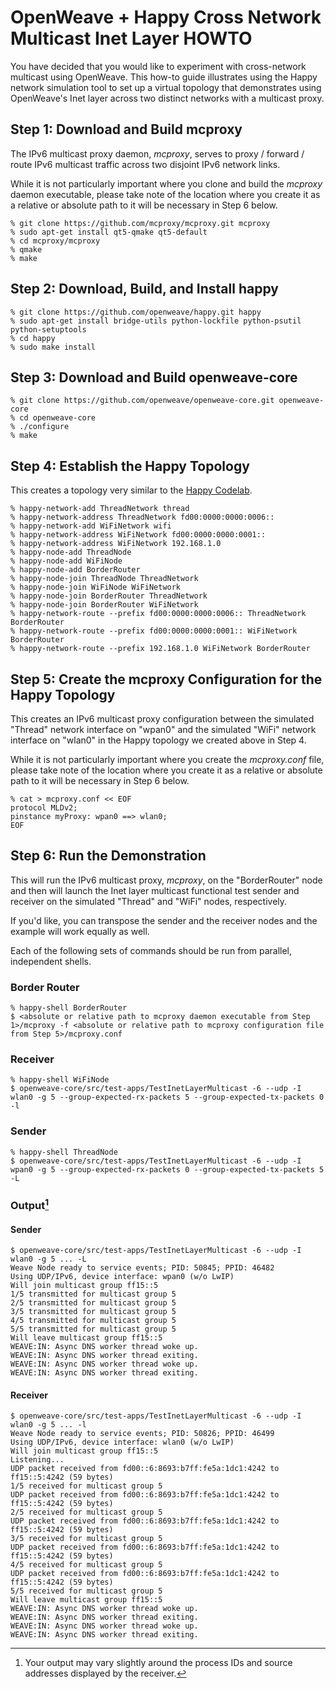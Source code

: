 # OpenWeave + Happy Cross Network Multicast Inet Layer HOWTO

You have decided that you would like to experiment with cross-network multicast using OpenWeave. This how-to guide illustrates using the Happy network simulation tool to set up a virtual topology that demonstrates using OpenWeave's Inet layer across two distinct networks with a multicast proxy.

## Step 1: Download and Build mcproxy

The IPv6 multicast proxy daemon, _mcproxy_, serves to proxy / forward / route IPv6 multicast traffic across two disjoint IPv6 network links.

While it is not particularly important where you clone and build the _mcproxy_ daemon executable, please take note of the location where you create it as a relative or absolute path to it will be necessary in Step 6 below.

```
% git clone https://github.com/mcproxy/mcproxy.git mcproxy
% sudo apt-get install qt5-qmake qt5-default
% cd mcproxy/mcproxy
% qmake
% make
```

## Step 2: Download, Build, and Install happy

```
% git clone https://github.com/openweave/happy.git happy
% sudo apt-get install bridge-utils python-lockfile python-psutil python-setuptools
% cd happy
% sudo make install
```

## Step 3: Download and Build openweave-core

```
% git clone https://github.com/openweave/openweave-core.git openweave-core
% cd openweave-core
% ./configure
% make
```

## Step 4: Establish the Happy Topology

This creates a topology very similar to the [Happy Codelab](https://codelabs.developers.google.com/codelabs/happy-weave-getting-started/#0).

```
% happy-network-add ThreadNetwork thread
% happy-network-address ThreadNetwork fd00:0000:0000:0006::
% happy-network-add WiFiNetwork wifi
% happy-network-address WiFiNetwork fd00:0000:0000:0001::
% happy-network-address WiFiNetwork 192.168.1.0
% happy-node-add ThreadNode
% happy-node-add WiFiNode
% happy-node-add BorderRouter
% happy-node-join ThreadNode ThreadNetwork
% happy-node-join WiFiNode WiFiNetwork
% happy-node-join BorderRouter ThreadNetwork
% happy-node-join BorderRouter WiFiNetwork
% happy-network-route --prefix fd00:0000:0000:0006:: ThreadNetwork BorderRouter
% happy-network-route --prefix fd00:0000:0000:0001:: WiFiNetwork BorderRouter
% happy-network-route --prefix 192.168.1.0 WiFiNetwork BorderRouter
```

## Step 5: Create the mcproxy Configuration for the Happy Topology

This creates an IPv6 multicast proxy configuration between the simulated "Thread" network interface on "wpan0" and the simulated "WiFi" network interface on "wlan0" in the Happy topology we created above in Step 4.

While it is not particularly important where you create the _mcproxy.conf_ file, please take note of the location where you create it as a relative or absolute path to it will be necessary in Step 6 below.

```
% cat > mcproxy.conf << EOF
protocol MLDv2;
pinstance myProxy: wpan0 ==> wlan0;
EOF
```

## Step 6: Run the Demonstration

This will run the IPv6 multicast proxy, _mcproxy_, on the "BorderRouter" node and then will launch the Inet layer multicast functional test sender and receiver on the simulated "Thread" and "WiFi" nodes, respectively.

If you'd like, you can transpose the sender and the receiver nodes and the example will work equally as well.

Each of the following sets of commands should be run from parallel, independent shells.

### Border Router

```
% happy-shell BorderRouter
$ <absolute or relative path to mcproxy daemon executable from Step 1>/mcproxy -f <absolute or relative path to mcproxy configuration file from Step 5>/mcproxy.conf
```

### Receiver

```
% happy-shell WiFiNode
$ openweave-core/src/test-apps/TestInetLayerMulticast -6 --udp -I wlan0 -g 5 --group-expected-rx-packets 5 --group-expected-tx-packets 0 -l
```

### Sender

```
% happy-shell ThreadNode
$ openweave-core/src/test-apps/TestInetLayerMulticast -6 --udp -I wpan0 -g 5 --group-expected-rx-packets 0 --group-expected-tx-packets 5 -L
```

### Output[^1]

#### Sender

```
$ openweave-core/src/test-apps/TestInetLayerMulticast -6 --udp -I wlan0 -g 5 ... -L
Weave Node ready to service events; PID: 50845; PPID: 46482
Using UDP/IPv6, device interface: wpan0 (w/o LwIP)
Will join multicast group ff15::5
1/5 transmitted for multicast group 5
2/5 transmitted for multicast group 5
3/5 transmitted for multicast group 5
4/5 transmitted for multicast group 5
5/5 transmitted for multicast group 5
Will leave multicast group ff15::5
WEAVE:IN: Async DNS worker thread woke up.
WEAVE:IN: Async DNS worker thread exiting.
WEAVE:IN: Async DNS worker thread woke up.
WEAVE:IN: Async DNS worker thread exiting.
```

#### Receiver

```
$ openweave-core/src/test-apps/TestInetLayerMulticast -6 --udp -I wlan0 -g 5 ... -l
Weave Node ready to service events; PID: 50826; PPID: 46499
Using UDP/IPv6, device interface: wlan0 (w/o LwIP)
Will join multicast group ff15::5
Listening...
UDP packet received from fd00::6:8693:b7ff:fe5a:1dc1:4242 to ff15::5:4242 (59 bytes)
1/5 received for multicast group 5
UDP packet received from fd00::6:8693:b7ff:fe5a:1dc1:4242 to ff15::5:4242 (59 bytes)
2/5 received for multicast group 5
UDP packet received from fd00::6:8693:b7ff:fe5a:1dc1:4242 to ff15::5:4242 (59 bytes)
3/5 received for multicast group 5
UDP packet received from fd00::6:8693:b7ff:fe5a:1dc1:4242 to ff15::5:4242 (59 bytes)
4/5 received for multicast group 5
UDP packet received from fd00::6:8693:b7ff:fe5a:1dc1:4242 to ff15::5:4242 (59 bytes)
5/5 received for multicast group 5
Will leave multicast group ff15::5
WEAVE:IN: Async DNS worker thread woke up.
WEAVE:IN: Async DNS worker thread exiting.
WEAVE:IN: Async DNS worker thread woke up.
WEAVE:IN: Async DNS worker thread exiting.
```

[^1]: Your output may vary slightly around the process IDs and source addresses displayed by the receiver.
